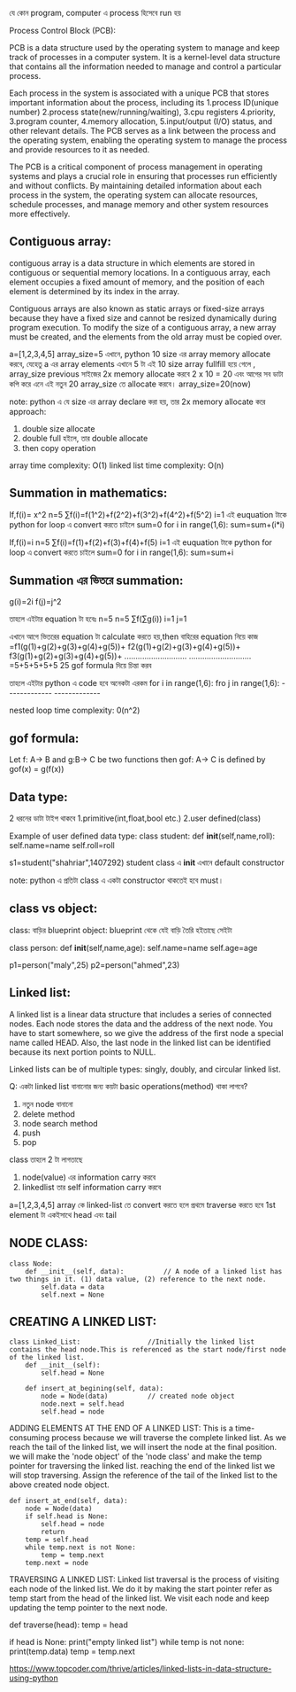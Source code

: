 যে  কোন program, computer এ process হিসেবে run হয়


Process Control Block (PCB):

PCB is a data structure used by the operating system to manage and keep track of processes in a computer system.
It is a kernel-level data structure that contains all the information needed to manage and control a particular process.

Each process in the system is associated with a unique PCB that stores important information about the process, including its
1.process ID(unique number)
2.process state(new/running/waiting),
3.cpu registers
4.priority,
3.program counter,
4.memory allocation,
5.input/output (I/O) status,
and other relevant details.
The PCB serves as a link between the process and the operating system, enabling the operating system to manage the process and provide resources to it as needed.

The PCB is a critical component of process management in operating systems and plays a crucial role in ensuring that processes run efficiently and without conflicts.
By maintaining detailed information about each process in the system, the operating system can allocate resources, schedule processes, and manage memory and other system resources more effectively.

Contiguous array:
-----------------

contiguous array is a data structure in which elements are stored in contiguous or sequential memory locations. In a contiguous array, each element occupies a fixed amount of memory,
and the position of each element is determined by its index in the array.

Contiguous arrays are also known as static arrays or fixed-size arrays because they have a fixed size and cannot be resized dynamically during program execution. To modify the size of a contiguous array, a new array must be created, and the elements from the old array must be copied over.

a=[1,2,3,4,5]
array_size=5
এখানে, python 10 size এর array memory allocate করবে, যেহেতু a এর array elements এখানে 5  টা
এই 10 size array fullfill হয়ে গেলে , array_size previous সাইজের 2x memory allocate করবে 2 x 10 = 20 এবং আগের  সব ডাটা কপি করে এনে এই নতুন 20 array_size তে allocate করবে।
array_size=20(now)

note: python এ যে size এর array declare করা হয়, তার 2x memory allocate করে
approach:
1. double size allocate
2. double full হইলে, তার  double allocate
3. then copy operation

array time complexity: O(1)
linked list time complexity: O(n)


Summation in mathematics:
------------------------

If,f(i)= x^2
n=5
∑f(i)=f(1^2)+f(2^2)+f(3^2)+f(4^2)+f(5^2)
i=1
এই euquation টাকে python for loop এ convert করতে চাইলে
sum=0
for i in range(1,6):
    sum=sum+(i*i)

If,f(i)=i
n=5
∑f(i)=f(1)+f(2)+f(3)+f(4)+f(5)
i=1
এই euquation টাকে python for loop এ convert করতে চাইলে 
sum=0
for i in range(1,6):
    sum=sum+i


Summation এর ভিতরে summation:
---------------------------

g(i)=2i
f(j)=j^2

তাহলে এইটার equation টা হবেঃ
n=5
   n=5
∑f(∑g(i))
   i=1
j=1

এখানে আগে ভিতরের equation টা calculate করতে হয়,then বাহিরের equation নিয়ে কাজ
=f1(g(1)+g(2)+g(3)+g(4)+g(5))+
f2(g(1)+g(2)+g(3)+g(4)+g(5))+
f3(g(1)+g(2)+g(3)+g(4)+g(5))+
............................
............................
=5+5+5+5+5
25
gof formula দিয়ে চিন্তা করব

তাহলে এইটার python এ code হবে অনেকটা এরকম
for i in range(1,6):
    fro j in range(1,6):
    -------------
    -------------

nested loop time complexity: 0(n^2)


gof formula:
------------
Let f: A→ B and g:B→ C be two functions then gof: A→ C is defined by gof(x) = g(f(x))

Data type:
----------
2 ধরনের ডাটা টাইপ থাকবে
1.primitive(int,float,bool etc.)
2.user defined(class)

Example of user defined data type:
class student:
    def __init__(self,name,roll):
        self.name=name
        self.roll=roll

s1=student("shahriar",1407292)
student class এ __init__ এখানে default constructor


note: python এ প্রতিটা class এ একটা constructor থাকতেই হবে must।

class vs object:
----------------
class: বাড়ির blueprint
object: blueprint থেকে যেই বাড়ি তৈরি হইতাছে সেইটা

class person:
    def __init__(self,name,age):
        self.name=name
        self.age=age

p1=person("maly",25)
p2=person("ahmed",23)

Linked list:
------------

A linked list is a linear data structure that includes a series of connected nodes. Each node stores the data and the address of the next node.
You have to start somewhere, so we give the address of the first node a special name called HEAD. Also, the last node in the linked list can be identified
because its next portion points to NULL.

Linked lists can be of multiple types: singly, doubly, and circular linked list.


Q: একটা linked list বানানোর জন্য কয়টা basic operations(method) থাকা লাগবে?
1. নতুন node বানানো
2. delete method
3. node search method
4. push
5. pop

class তাহলে 2 টা লাগতাছে
1. node(value) এর information carry করবে
2. linkedlist তার self information carry করবে

a=[1,2,3,4,5]
array কে linked-list তে convert করতে হলে প্রথমে traverse করতে হবে
1st element টা একইসাথে head এবং tail


NODE CLASS:
----------
```
class Node:
    def __init__(self, data):          // A node of a linked list has two things in it. (1) data value, (2) reference to the next node.
        self.data = data
        self.next = None
```

CREATING A LINKED LIST:
-----------------------
```
class Linked_List:                 //Initially the linked list contains the head node.This is referenced as the start node/first node of the linked list.
    def __init__(self):
        self.head = None
        
    def insert_at_begining(self, data):
        node = Node(data)          // created node object
        node.next = self.head
        self.head = node
```  

ADDING ELEMENTS AT THE END OF A LINKED LIST:
This is a time-consuming process because we will traverse the complete linked list.
As we reach the tail of the linked list, we will insert the node at the final position. we will make the 'node object' of the 'node class' and make the temp pointer for traversing the linked list.
reaching the end of the linked list we will stop traversing. Assign the reference of the tail of the linked list to the above created node object.

```
def insert_at_end(self, data):
    node = Node(data)
    if self.head is None:
        self.head = node
        return
    temp = self.head
    while temp.next is not None:
        temp = temp.next
    temp.next = node
```

TRAVERSING A LINKED LIST:
Linked list traversal is the process of visiting each node of the linked list. We do it by making the start pointer refer as temp start from the head of the linked list.
We visit each node and keep updating the temp pointer to the next node.

def traverse(head):
    temp = head


if head is None:
    print("empty linked list")
while temp is not none:
    print(temp.data)
temp = temp.next


https://www.topcoder.com/thrive/articles/linked-lists-in-data-structure-using-python




